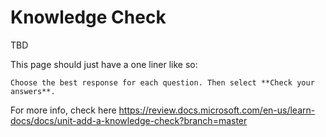 # Knowledge Check

TBD

This page should just have a one liner like so:

```
Choose the best response for each question. Then select **Check your answers**.
```

For more info, check here
https://review.docs.microsoft.com/en-us/learn-docs/docs/unit-add-a-knowledge-check?branch=master
